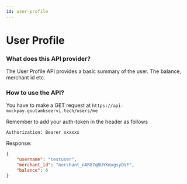 ```yaml
---
id: user-profile
---
```


# User Profile

### What does this API provider?

The User Profile API provides a basic summary of the user. The balance, merchant id etc.

### How to use the API?

You have to make a GET request at `https://api-mockpay.goutambseervi.tech/users/me`

Remember to add your auth-token in the header as follows
```http request
Authorization: Bearer xxxxxx
``` 

Response:
```json
{
    "username": "testuser",
    "merchant_id": "merchant_nAR87qRUYKmxgsyOVF",
    "balance": 0
}
```
